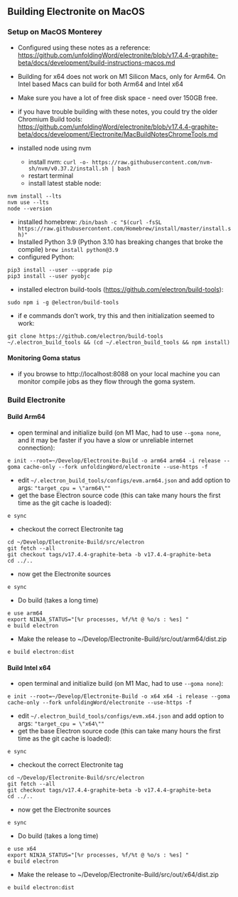 ## Building Electronite on MacOS
### Setup on MacOS Monterey
- Configured using these notes as a reference: https://github.com/unfoldingWord/electronite/blob/v17.4.4-graphite-beta/docs/development/build-instructions-macos.md
- Building for x64 does not work on M1 Silicon Macs, only for Arm64.  On Intel based Macs can build for both Arm64 and Intel x64
- Make sure you have a lot of free disk space - need over 150GB free.
- if you have trouble building with these notes, you could try the older Chromium Build tools: https://github.com/unfoldingWord/electronite/blob/v17.4.4-graphite-beta/docs/development/Electronite/MacBuildNotesChromeTools.md

- installed node using nvm
  - install nvm: `curl -o- https://raw.githubusercontent.com/nvm-sh/nvm/v0.37.2/install.sh | bash`
  - restart terminal
  - install latest stable node:
```
nvm install --lts
nvm use --lts
node --version
```
- installed homebrew: `/bin/bash -c "$(curl -fsSL https://raw.githubusercontent.com/Homebrew/install/master/install.sh)"`
- Installed Python 3.9 (Python 3.10 has breaking changes that broke the compile) `brew install python@3.9`
- configured Python:
```
pip3 install --user --upgrade pip
pip3 install --user pyobjc
```
- installed electron build-tools (https://github.com/electron/build-tools):
``` 
sudo npm i -g @electron/build-tools
```

- if e commands don’t work, try this and then initialization seemed to work:
```
git clone https://github.com/electron/build-tools ~/.electron_build_tools && (cd ~/.electron_build_tools && npm install)
``` 

#### Monitoring Goma status
- if you browse to http://localhost:8088 on your local machine you can monitor compile jobs as they flow through the goma system.


### Build Electronite
#### Build Arm64
- open terminal and initialize build (on M1 Mac, had to use `--goma none`, and it may be faster if you have a slow or unreliable internet connection):
```
e init --root=~/Develop/Electronite-Build -o arm64 arm64 -i release --goma cache-only --fork unfoldingWord/electronite --use-https -f
```

- edit `~/.electron_build_tools/configs/evm.arm64.json`
and add option to args:       `"target_cpu = \"arm64\""`
- get the base Electron source code (this can take many hours the first time as the git cache is loaded):
```
e sync
```

- checkout the correct Electronite tag
```
cd ~/Develop/Electronite-Build/src/electron
git fetch --all
git checkout tags/v17.4.4-graphite-beta -b v17.4.4-graphite-beta
cd ../..
```

- now get the Electronite sources
```
e sync
```

- Do build (takes a long time)
```
e use arm64
export NINJA_STATUS="[%r processes, %f/%t @ %o/s : %es] "
e build electron
```

- Make the release to ~/Develop/Electronite-Build/src/out/arm64/dist.zip
```
e build electron:dist
```

#### Build Intel x64
- open terminal and initialize build (on M1 Mac, had to use `--goma none`):
```
e init --root=~/Develop/Electronite-Build -o x64 x64 -i release --goma cache-only --fork unfoldingWord/electronite --use-https -f
```

- edit `~/.electron_build_tools/configs/evm.x64.json`
  and add option to args:       `"target_cpu = \"x64\""`
- get the base Electron source code (this can take many hours the first time as the git cache is loaded):
```
e sync
```

- checkout the correct Electronite tag
```
cd ~/Develop/Electronite-Build/src/electron
git fetch --all
git checkout tags/v17.4.4-graphite-beta -b v17.4.4-graphite-beta
cd ../..
```

- now get the Electronite sources
```
e sync
```

- Do build (takes a long time)
```
e use x64
export NINJA_STATUS="[%r processes, %f/%t @ %o/s : %es] "
e build electron
```

- Make the release to ~/Develop/Electronite-Build/src/out/x64/dist.zip
```
e build electron:dist
```

